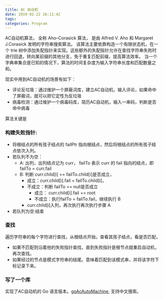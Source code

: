 ```yaml
---
title: AC 自动机
date: 2019-02-22 16:11:42
tags:
categories: Program
---
```

AC自动机算法， 全称 Aho–Corasick 算法， 是由 Alfred V. Aho 和 Margaret J.Corasick 发明的字符串搜索算法。
该算法主要依靠构造一个有限状态机，在一个 trie 树中添加失配指针来实现。这些额外的失配指针允许在查找字符串失败时进行回退，转向某前缀的其他分支，免于重复匹配前缀，提高算法效率。 当一个字典串集合是已知的情况下，算法的时间复杂度为输入字符串长度和匹配数量之和。

现实中用到AC自动机的场景有如下：
* 评论反垃圾：通过维护一个屏蔽词库，建立AC自动机，输入评论，如果命中了屏蔽词，就可以把它定性为反垃圾
* 病毒检测：通过维护一个病毒码库，简历AC自动机，输入一串码，判断是否命中病毒

算法关键是
### 构建失败指针:

* 将根结点的所有孩子结点的 failPtr 指向根结点，然后将根结点的所有孩子结点依次入列。
* 若队列不为空：
  * A: 出列，出列结点记为 curr， failTo 表示 curr 的 fail 指向的结点，即 failTo = curr.fail
  * B: 判断 curr.child[i] == failTo.child[i]是否成立，
     *  成立：curr.child[i].fail = failTo.child[i]，
     *  不成立：判断 failTo == null是否成立
        * 成立： curr.child[i].fail == root
        * 不成立：执行failTo = failTo.fail，继续执行 B
     * curr.child[i]入列，再次执行再次执行步骤 A
* 若队列为空:结束

### 查找

遍历字符串的每个字符进行查找，从根结点开始，查看其孩子结点，看是否匹配，

* 如果不匹配则沿着他的失败指针查找，直到失败指针是根节点就重启自动机，再次查找。
* 如果经过的节点是模式字符串的结尾。意味着匹配到该模式串，并将该字符下标记录下来。

### 写了一个库

实现了AC自动机的 Go 语言版本。[goAcAutoMachine](https://github.com/zheng-ji/goAcAutoMachine), 支持中文搜索。
